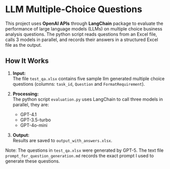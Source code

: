 # LLM Multiple-Choice Questions

This project uses **OpenAI APIs** through **LangChain** package to evaluate the performance of large language models (LLMs) on multiple choice business analysis questions. 
The python script reads questions from an Excel file, calls 3 models in parallel, and records their answers in a structured Excel file as the output.

## How It Works

1. **Input:**  
   The file `test_qa.xlsx` contains five sample llm generated multiple choice questions (columns:  `task_id`, `Question` and `FormatRequirement`).

2. **Processing:**  
   The python script `evaluation.py` uses LangChain to call three models in parallel, they are:
   - GPT-4.1  
   - GPT-3.5-turbo  
   - GPT-4o-mini  

3. **Output:**  
   Results are saved to `output_with_answers.xlsx`.

Note: The questions in `test_qa.xlsx` were generated by GPT-5. The text file `prompt_for_question_generation.md` records the exact prompt I used to generate these questions.


